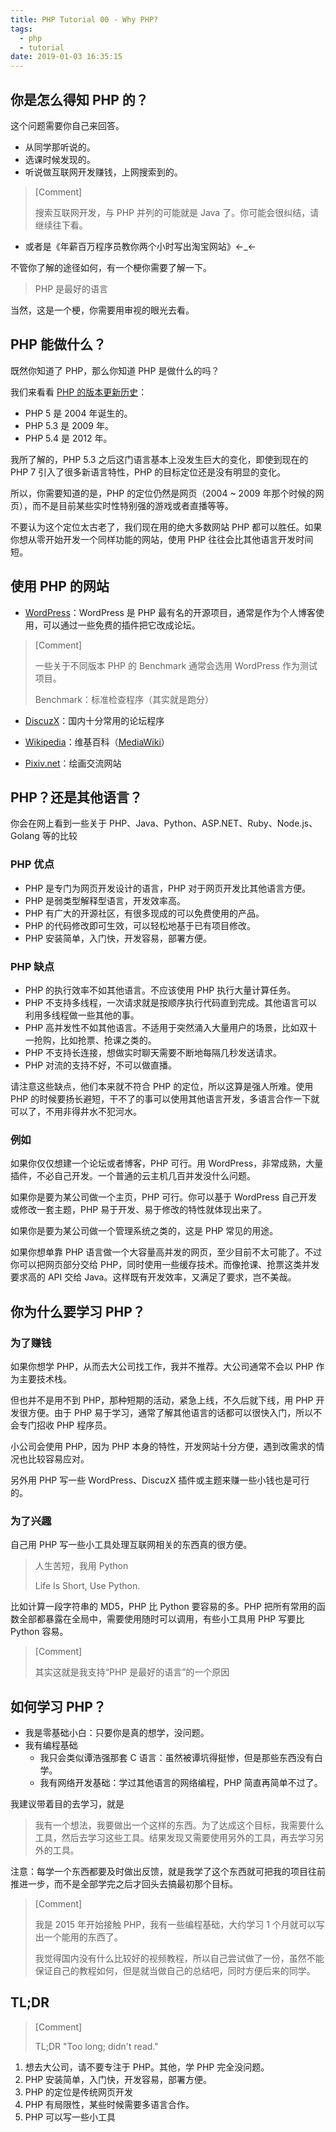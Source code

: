 ```yaml
---
title: PHP Tutorial 00 - Why PHP?
tags:
  - php
  - tutorial
date: 2019-01-03 16:35:15
---
```


## 你是怎么得知 PHP 的？

这个问题需要你自己来回答。

* 从同学那听说的。
* 选课时候发现的。
* 听说做互联网开发赚钱，上网搜索到的。

> [Comment]
>
> 搜索互联网开发，与 PHP 并列的可能就是 Java 了。你可能会很纠结，请继续往下看。

* 或者是《年薪百万程序员教你两个小时写出淘宝网站》←_←

不管你了解的途径如何，有一个梗你需要了解一下。

> PHP 是最好的语言

当然，这是一个梗，你需要用审视的眼光去看。

## PHP 能做什么？

既然你知道了 PHP，那么你知道 PHP 是做什么的吗？

我们来看看 [PHP 的版本更新历史][php-version-history]：

* PHP 5 是 2004 年诞生的。
* PHP 5.3 是 2009 年。
* PHP 5.4 是 2012 年。

我所了解的，PHP 5.3 之后这门语言基本上没发生巨大的变化，即使到现在的 PHP 7 引入了很多新语言特性，PHP 的目标定位还是没有明显的变化。

所以，你需要知道的是，PHP 的定位仍然是网页（2004 ~ 2009 年那个时候的网页），而不是目前某些实时性特别强的游戏或者直播等等。

不要认为这个定位太古老了，我们现在用的绝大多数网站 PHP 都可以胜任。如果你想从零开始开发一个同样功能的网站，使用 PHP 往往会比其他语言开发时间短。

## 使用 PHP 的网站

* [WordPress]：WordPress 是 PHP 最有名的开源项目，通常是作为个人博客使用，可以通过一些免费的插件把它改成论坛。

> [Comment]
>
> 一些关于不同版本 PHP 的 Benchmark 通常会选用 WordPress 作为测试项目。
>
> Benchmark：标准检查程序（其实就是跑分）

* [DiscuzX]：国内十分常用的论坛程序

* [Wikipedia]：维基百科（[MediaWiki]）

* [Pixiv.net][pixiv]：绘画交流网站

## PHP？还是其他语言？

你会在网上看到一些关于 PHP、Java、Python、ASP.NET、Ruby、Node.js、Golang 等的比较

### PHP 优点

* PHP 是专门为网页开发设计的语言，PHP 对于网页开发比其他语言方便。
* PHP 是弱类型解释型语言，开发效率高。
* PHP 有广大的开源社区，有很多现成的可以免费使用的产品。
* PHP 的代码修改即可生效，可以轻松地基于已有项目修改。
* PHP 安装简单，入门快，开发容易，部署方便。

### PHP 缺点

* PHP 的执行效率不如其他语言。不应该使用 PHP 执行大量计算任务。
* PHP 不支持多线程，一次请求就是按顺序执行代码直到完成。其他语言可以利用多线程做一些其他的事。
* PHP 高并发性不如其他语言。不适用于突然涌入大量用户的场景，比如双十一抢购，比如抢票、抢课之类的。
* PHP 不支持长连接，想做实时聊天需要不断地每隔几秒发送请求。
* PHP 对流的支持不好，不可以做直播。

请注意这些缺点，他们本来就不符合 PHP 的定位，所以这算是强人所难。使用 PHP 的时候要扬长避短，干不了的事可以使用其他语言开发，多语言合作一下就可以了，不用非得井水不犯河水。

### 例如

如果你仅仅想建一个论坛或者博客，PHP 可行。用 WordPress，非常成熟，大量插件，不必自己开发。一个普通的云主机几百并发没什么问题。

如果你是要为某公司做一个主页，PHP 可行。你可以基于 WordPress 自己开发或修改一套主题，PHP 易于开发、易于修改的特性就体现出来了。

如果你是要为某公司做一个管理系统之类的，这是 PHP 常见的用途。

如果你想单靠 PHP 语言做一个大容量高并发的网页，至少目前不太可能了。不过你可以把网页部分交给 PHP，同时使用一些缓存技术。而像抢课、抢票这类并发要求高的 API 交给 Java。这样既有开发效率，又满足了要求，岂不美哉。

## 你为什么要学习 PHP？

### 为了赚钱

如果你想学 PHP，从而去大公司找工作，我并不推荐。大公司通常不会以 PHP 作为主要技术栈。

但也并不是用不到 PHP，那种短期的活动，紧急上线，不久后就下线，用 PHP 开发很方便。由于 PHP 易于学习，通常了解其他语言的话都可以很快入门，所以不会专门招收 PHP 程序员。

小公司会使用 PHP，因为 PHP 本身的特性，开发网站十分方便，遇到改需求的情况也比较容易应对。

另外用 PHP 写一些 WordPress、DiscuzX 插件或主题来赚一些小钱也是可行的。

### 为了兴趣

自己用 PHP 写一些小工具处理互联网相关的东西真的很方便。

> 人生苦短，我用 Python
>
> Life Is Short, Use Python.

比如计算一段字符串的 MD5，PHP 比 Python 要容易的多。PHP 把所有常用的函数全部都暴露在全局中，需要使用随时可以调用，有些小工具用 PHP 写要比 Python 容易。

> [Comment]
>
> 其实这就是我支持“PHP 是最好的语言”的一个原因

## 如何学习 PHP？

* 我是零基础小白：只要你是真的想学，没问题。
* 我有编程基础
  * 我只会类似谭浩强那套 C 语言：虽然被谭坑得挺惨，但是那些东西没有白学。
  * 我有网络开发基础：学过其他语言的网络编程，PHP 简直再简单不过了。

我建议带着目的去学习，就是

> 我有一个想法，我要做出一个这样的东西。为了达成这个目标，我需要什么工具，然后去学习这些工具。结果发现又需要使用另外的工具，再去学习另外的工具。

注意：每学一个东西都要及时做出反馈，就是我学了这个东西就可把我的项目往前推进一步，而不是全部学完之后才回头去搞最初那个目标。

> [Comment]
>
> 我是 2015 年开始接触 PHP，我有一些编程基础，大约学习 1 个月就可以写出一个能用的东西了。
>
> 我觉得国内没有什么比较好的视频教程，所以自己尝试做了一份，虽然不能保证自己的教程如何，但是就当做自己的总结吧，同时方便后来的同学。

## TL;DR

> [Comment]
>
> TL;DR "Too long; didn't read."

1. 想去大公司，请不要专注于 PHP。其他，学 PHP 完全没问题。
2. PHP 安装简单，入门快，开发容易，部署方便。
3. PHP 的定位是传统网页开发
4. PHP 有局限性，某些时候需要多语言合作。
5. PHP 可以写一些小工具

[php-version-history]: https://en.wikipedia.org/wiki/PHP#Release_history
[WordPress]: https://wordpress.org/
[DiscuzX]: https://gitee.com/ComsenzDiscuz/DiscuzX
[Wikipedia]: https://www.wikipedia.org/
[MediaWiki]: https://www.mediawiki.org/
[pixiv]: https://pixiv.net/
